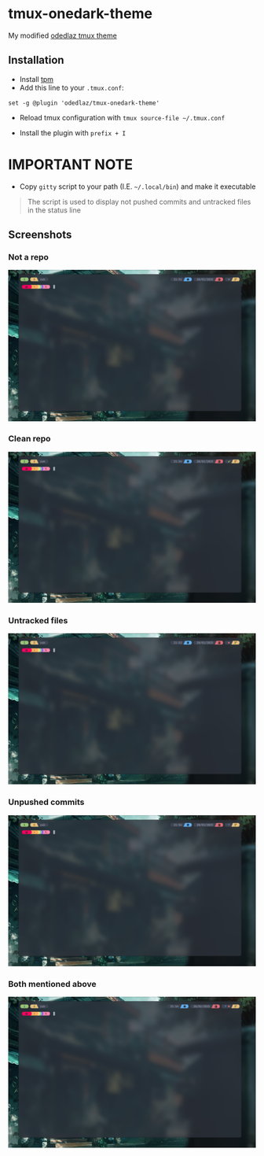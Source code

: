 # tmux-onedark-theme

My modified [odedlaz tmux theme](https://github.com/odedlaz/tmux-onedark-theme)

## Installation

- Install [tpm](https://github.com/tmux-plugins/tpm)
- Add this line to your `.tmux.conf`:
```tmux
set -g @plugin 'odedlaz/tmux-onedark-theme'
```

- Reload tmux configuration with `tmux source-file ~/.tmux.conf`

- Install the plugin with `prefix + I`

# IMPORTANT NOTE

- Copy `gitty` script to your path (I.E. `~/.local/bin`) and make it executable
> The script is used to display not pushed commits and untracked files in the status line


## Screenshots

### Not a repo
![Not a repo](./screenshots/not_a_repo.png)

### Clean repo
![Clean repo](./screenshots/all_ok.png)

### Untracked files
![Untracked files](./screenshots/untracked_files.png)

### Unpushed commits
![Unpushed commits](./screenshots/not_pushed_commits.png)

### Both mentioned above
![Both mentioned above](./screenshots/both.png)
